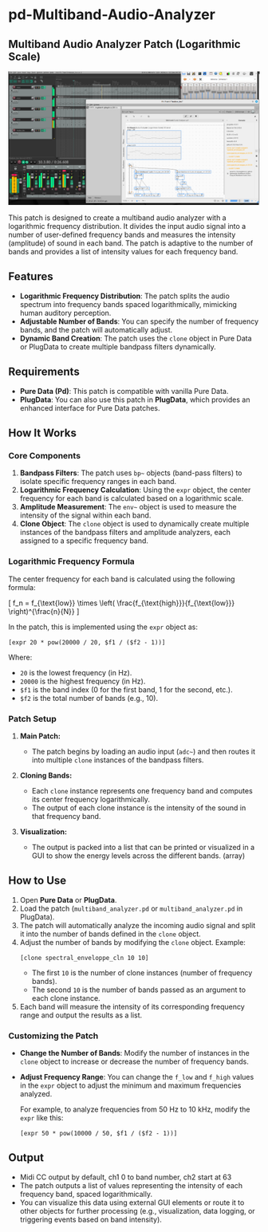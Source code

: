 # pd-Multiband-Audio-Analyzer

## Multiband Audio Analyzer Patch (Logarithmic Scale)

![Use Case in plugdata](media/image.png)


This patch is designed to create a multiband audio analyzer with a logarithmic frequency distribution. It divides the input audio signal into a number of user-defined frequency bands and measures the intensity (amplitude) of sound in each band. The patch is adaptive to the number of bands and provides a list of intensity values for each frequency band.

## Features

- **Logarithmic Frequency Distribution**: The patch splits the audio spectrum into frequency bands spaced logarithmically, mimicking human auditory perception.
- **Adjustable Number of Bands**: You can specify the number of frequency bands, and the patch will automatically adjust.
- **Dynamic Band Creation**: The patch uses the `clone` object in Pure Data or PlugData to create multiple bandpass filters dynamically.

## Requirements

- **Pure Data (Pd)**: This patch is compatible with vanilla Pure Data.
- **PlugData**: You can also use this patch in **PlugData**, which provides an enhanced interface for Pure Data patches.

## How It Works

### Core Components

1. **Bandpass Filters**: The patch uses `bp~` objects (band-pass filters) to isolate specific frequency ranges in each band.
2. **Logarithmic Frequency Calculation**: Using the `expr` object, the center frequency for each band is calculated based on a logarithmic scale.
3. **Amplitude Measurement**: The `env~` object is used to measure the intensity of the signal within each band.
4. **Clone Object**: The `clone` object is used to dynamically create multiple instances of the bandpass filters and amplitude analyzers, each assigned to a specific frequency band.

### Logarithmic Frequency Formula

The center frequency for each band is calculated using the following formula:

\[
f_n = f_{\text{low}} \times \left( \frac{f_{\text{high}}}{f_{\text{low}}} \right)^{\frac{n}{N}}
\]

In the patch, this is implemented using the `expr` object as:

```pd
[expr 20 * pow(20000 / 20, $f1 / ($f2 - 1))]
```

Where:
- `20` is the lowest frequency (in Hz).
- `20000` is the highest frequency (in Hz).
- `$f1` is the band index (0 for the first band, 1 for the second, etc.).
- `$f2` is the total number of bands (e.g., 10).

### Patch Setup

1. **Main Patch:**
   - The patch begins by loading an audio input (`adc~`) and then routes it into multiple `clone` instances of the bandpass filters.

2. **Cloning Bands:**
   - Each `clone` instance represents one frequency band and computes its center frequency logarithmically.
   - The output of each clone instance is the intensity of the sound in that frequency band.

3. **Visualization:**
   - The output is packed into a list that can be printed or visualized in a GUI to show the energy levels across the different bands. (array)

## How to Use

1. Open **Pure Data** or **PlugData**.
2. Load the patch (`multiband_analyzer.pd` or `multiband_analyzer.pd` in PlugData).
3. The patch will automatically analyze the incoming audio signal and split it into the number of bands defined in the `clone` object.
4. Adjust the number of bands by modifying the `clone` object. Example:
   ```pd
   [clone spectral_enveloppe_cln 10 10]
   ```
   - The first `10` is the number of clone instances (number of frequency bands).
   - The second `10` is the number of bands passed as an argument to each clone instance.
5. Each band will measure the intensity of its corresponding frequency range and output the results as a list.

### Customizing the Patch

- **Change the Number of Bands**: Modify the number of instances in the `clone` object to increase or decrease the number of frequency bands.
- **Adjust Frequency Range**: You can change the `f_low` and `f_high` values in the `expr` object to adjust the minimum and maximum frequencies analyzed.
  
   For example, to analyze frequencies from 50 Hz to 10 kHz, modify the `expr` like this:
   ```pd
   [expr 50 * pow(10000 / 50, $f1 / ($f2 - 1))]
   ```

## Output

- Midi CC output by default, ch1 0 to band number, ch2 start at 63
- The patch outputs a list of values representing the intensity of each frequency band, spaced logarithmically.
- You can visualize this data using external GUI elements or route it to other objects for further processing (e.g., visualization, data logging, or triggering events based on band intensity).

